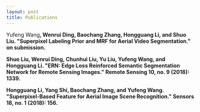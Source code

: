 ```yaml
---
layout: post
title: Publications
---
```


Yufeng Wang<b>, Wenrui Ding, Baochang Zhang, Hongguang Li, and Shuo Liu. "Superpixel Labeling Prior and MRF for Aerial Video Segmentation." on submission.

Shuo Liu, Wenrui Ding, Chunhui Liu, Yu Liu, Yufeng Wang<b>, and Hongguang Li. "ERN: Edge Loss Reinforced Semantic Segmentation Network for Remote Sensing Images." Remote Sensing 10, no. 9 (2018): 1339.

Hongguang Li, Yang Shi, Baochang Zhang, and Yufeng Wang<b>. "Superpixel-Based Feature for Aerial Image Scene Recognition." Sensors 18, no. 1 (2018): 156.

